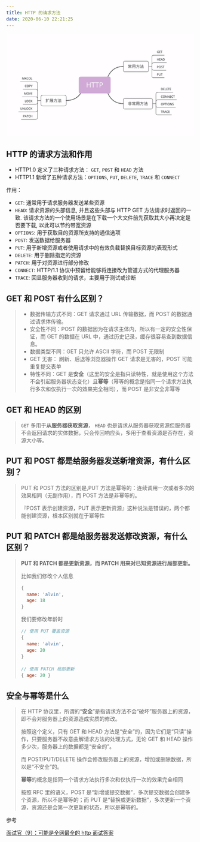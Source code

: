 ```yaml
---
title: HTTP 的请求方法
date: 2020-06-10 22:21:25
---
```


![](../../assets/http/http-methods.jpg)

## HTTP 的请求方法和作用

- HTTP1.0 定义了三种请求方法： `GET`, `POST` 和 `HEAD` 方法
- HTTP1.1 新增了五种请求方法：`OPTIONS`, `PUT`, `DELETE`, `TRACE` 和 `CONNECT`

作用：

- `GET`: 通常用于请求服务器发送某些资源
- `HEAD`: 请求资源的头部信息, 并且这些头部与 HTTP GET 方法请求时返回的一致. 该请求方法的一个使用场景是在下载一个大文件前先获取其大小再决定是否要下载, 以此可以节约带宽资源
- `OPTIONS`: 用于获取目的资源所支持的通信选项
- `POST`: 发送数据给服务器
- `PUT`: 用于新增资源或者使用请求中的有效负载替换目标资源的表现形式
- `DELETE`: 用于删除指定的资源
- `PATCH`: 用于对资源进行部分修改
- `CONNECT`: HTTP/1.1 协议中预留给能够将连接改为管道方式的代理服务器
- `TRACE`: 回显服务器收到的请求，主要用于测试或诊断

## GET 和 POST 有什么区别？

<blockquote class='box'>

- 数据传输方式不同：GET 请求通过 URL 传输数据，而 POST 的数据通过请求体传输。
- 安全性不同：POST 的数据因为在请求主体内，所以有一定的安全性保证，而 GET 的数据在 URL 中，通过历史记录，缓存很容易查到数据信息。
- 数据类型不同：GET 只允许 ASCII 字符，而 POST 无限制
- GET 无害： 刷新、后退等浏览器操作 GET 请求是无害的，POST 可能重复提交表单
- 特性不同：GET 是**安全**（这里的安全是指只读特性，就是使用这个方法不会引起服务器状态变化）且**幂等**（幂等的概念是指同一个请求方法执行多次和仅执行一次的效果完全相同），而 POST 是非安全非幂等

</blockquote>

## GET 和 HEAD 的区别

<blockquote class='box'>

`GET` 多用于**从服务器获取资源**， `HEAD` 也是请求从服务器获取资源但服务器不会返回请求的实体数据，只会传回响应头，多用于查看资源是否存在，资源大小等。

</blockquote>

## PUT 和 POST 都是给服务器发送新增资源，有什么区别？

<blockquote class='box'>

PUT 和 POST 方法的区别是,PUT 方法是幂等的：连续调用一次或者多次的效果相同（无副作用），而 POST 方法是非幂等的。

『POST 表示创建资源，PUT 表示更新资源』这种说法是错误的，两个都能创建资源，根本区别就在于幂等性

</blockquote>

## PUT 和 PATCH 都是给服务器发送修改资源，有什么区别？

<blockquote class='box'>

**PUT 和 PATCH 都是更新资源，而 PATCH 用来对已知资源进行局部更新。**

比如我们修改个人信息

```js
{
  name: 'alvin',
  age: 18
}
```

我们要修改年龄时

```js
// 使用 PUT 覆盖资源
{
  name: 'alvin',
  age: 20
}

// 使用 PATCH 局部更新
{ age: 20 }
```

</blockquote>

## 安全与幂等是什么

<blockquote class='box'>

在 HTTP 协议里，所谓的“**安全**”是指请求方法不会“破坏”服务器上的资源，即不会对服务器上的资源造成实质的修改。

按照这个定义，只有 GET 和 HEAD 方法是“安全”的，因为它们是“只读”操作，只要服务器不故意曲解请求方法的处理方式，无论 GET 和 HEAD 操作多少次，服务器上的数据都是“安全的”。

而 POST/PUT/DELETE 操作会修改服务器上的资源，增加或删除数据，所以是“不安全”的。

**幂等**的概念是指同一个请求方法执行多次和仅执行一次的效果完全相同

按照 RFC 里的语义，POST 是“新增或提交数据”，多次提交数据会创建多个资源，所以不是幂等的；而 PUT 是“替换或更新数据”，多次更新一个资源，资源还是会第一次更新的状态，所以是幂等的。

</blockquote>

参考

[面试官（9）：可能是全网最全的 http 面试答案](https://juejin.im/post/5d032b77e51d45777a126183)
